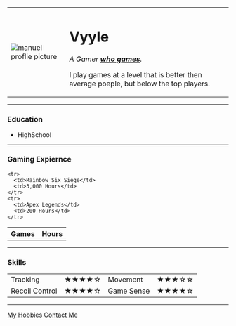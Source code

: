 <!DOCTYPE html>
<html lang="en" dir="ltr">

<head>
  <meta charset="utf-8">
  <title>★Vyyle's Personal Site</title>
</head>

<body>
  <table cellspacing="20">
    <td>  <img src="https://pbs.twimg.com/profile_images/1417762725975969794/ZeO79F05_400x400.jpg" alt="manuel proflie picture"></td>
    <td>  <h1> Vyyle</h1>
      <p>
        <em>A Gamer  <strong><a href="https://twitter.com/VyyleR6">who games</a></strong>.</em>
      </p>
      <!-- Theres two different ways to italicize <i></i> and <em></em> em provides importance <!-->
      <p>I play games at a level that is better then average poeple, but below the top players.</p></td>
  </table>


  <hr>
  <h3>Education</h3>
  <ul>
    <li>HighSchool</li>
  </ul>
  <hr>
  <h3>Gaming Expiernce</h3>
  <table cellspacing="20">
    <th>
      Games
    </th>
    <th>
      Hours
    </th>

    <tr>
      <td>Rainbow Six Siege</td>
      <td>3,000 Hours</td>
    </tr>
    <tr>
      <td>Apex Legends</td>
      <td>200 Hours</td>
    </tr>
  </table>
  <hr>
  <h3>Skills</h3>
  <table cellspacing="10">
    <tr>
      <td>Tracking</td>
      <td>★★★★☆</td>
      <td>Movement</td>
      <td>★★★☆☆</td>
    </tr>
    <tr>
      <td>Recoil Control</td>
      <td>★★★★☆</td>
      <td>Game Sense</td>
      <td>★★★★☆</td>
    </tr>
  </table>
  <hr>
  <a href="hobbbies.html">My Hobbies</a>
  <a href="Contact.html">Contact Me</a>
</body>

</html>
